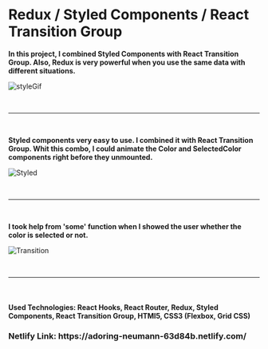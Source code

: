 <h1>Redux / Styled Components / React Transition Group</h1>

<strong>In this project, I combined Styled Components with React Transition Group. Also, Redux is very powerful when you use the same data with different situations.</strong>

![styleGif](https://user-images.githubusercontent.com/57728302/73719775-617d8c00-46ee-11ea-9718-07e10b05ed50.gif)


<br/>

<hr/> 

<br/>

<strong>Styled components very easy to use. I combined it with React Transition Group. Whit this combo, I could animate the Color and SelectedColor components right before they unmounted. </strong>

![Styled](https://user-images.githubusercontent.com/57728302/73719608-f2079c80-46ed-11ea-8cd5-ca6f6cbb8111.JPG)

<br/>

<hr/> 

<br/>

<strong>I took help from 'some' function when I showed the user whether the color is selected or not. </strong>

![Transition](https://user-images.githubusercontent.com/57728302/73720283-93432280-46ef-11ea-8953-85066268b4bd.JPG)


<br/>

<hr/> 

<br/>

<h4>Used Technologies: React Hooks, React Router, Redux, Styled Components, React Transition Group, HTMl5, CSS3 (Flexbox, Grid CSS) </h4>
<h3>Netlify Link: https://adoring-neumann-63d84b.netlify.com/</h3>
